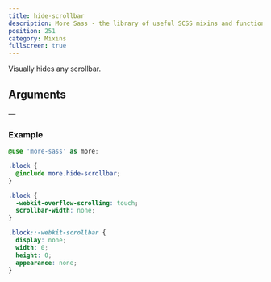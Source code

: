 ```yaml
---
title: hide-scrollbar
description: More Sass - the library of useful SCSS mixins and functions.
position: 251
category: Mixins
fullscreen: true
---
```


Visually hides any scrollbar.

## Arguments

—

### Example

<code-group>

  <code-block label="SCSS" active>

  ```scss
  @use 'more-sass' as more;

  .block {
  	@include more.hide-scrollbar;
  }
  ```

  </code-block>

  <code-block label="Output">

  ```css
  .block {
    -webkit-overflow-scrolling: touch;
    scrollbar-width: none;
  }

  .block::-webkit-scrollbar {
    display: none;
    width: 0;
    height: 0;
    appearance: none;
  }
  ```

  </code-block>

</code-group>

